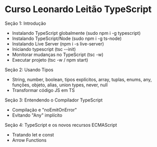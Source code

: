 # Curso Leonardo Leitão TypeScript

Seção 1: Introdução
- Instalando TypeScript globalmente (sudo npm i -g typescript)
- Instalando TypeScript/Node (sudo npm i -g ts-node)
- Instalando Live Server (npm i -s live-server)
- Iniciando typescript (tsc --init)
- Monitorar mudanças no TypeScript (tsc -w)
- Executar projeto (tsc -w / npm start)


Seção 2: Usando Tipos
- String, number, boolean, tipos explícitos, array, tuplas, enums, any, funções, objeto, alias, union types, never, null
- Transformar código JS em TS


Seção 3: Entendendo o Compilador TypeScript
- Compilação e "noEmitOnError"
- Evitando "Any" implícito


Seção 4: TypeScript e os novos recursos ECMAScript
- Tratando let e const
- Arrow Functions
